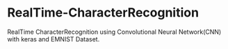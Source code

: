 # RealTime-CharacterRecognition
RealTime CharacterRecognition using Convolutional Neural Network(CNN) with keras and EMNIST Dataset.
